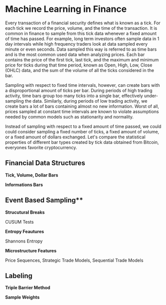 # Machine Learning in Finance

Every transaction of a financial security defines what is known as a tick. For each tick we record the price, volume, and the time of the transaction. It is common in finance to sample from this tick data whenever a fixed amount of time has passed. For example, long term investors often sample data in 1 day intervals while high frequency traders look at data sampled every minute or even seconds. Data sampled this way is referred to as time bars and is the most common used data when analyzing prices. Each bar contains the price of the first tick, last tick, and the maximum and minimum price for ticks during that time period, known as Open, High, Low, Close (OHLC) data, and the sum of the volume of all the ticks considered in the bar.

Sampling with respect to fixed time intervals, however, can create bars with a disproportional amount of ticks per bar. During periods of high trading activity, time bars group too many ticks into a single bar, effectively under-sampling the data. Similarly, during periods of low trading activity, we create bars a lot of bars containing almost no new information. Worst of all, prices sampled at constant time intervals are known to violate assumptions needed by common models such as stationarity and normality.

Instead of sampling with respect to a fixed amount of time passed, we could could consider sampling a fixed number of ticks, a fixed amount of volume, or a fixed amount of dollars exchanged. Let's compare the statistical properties of different bar types created by tick data obtained from Bitcoin, everyones favorite cryptocurrency.

## Financial Data Structures

****Tick, Volume, Dollar Bars****

****Informations Bars****

## Event Based Sampling**

****Strucutural Breaks****

CUSUM Tests

****Entropy Feautures****

Shannons Entropy

****Microstructure Features****

Price Sequences, Strategic Trade Models, Sequential Trade Models

## Labeling

****Triple Barrier Method****


****Sample Weights****
